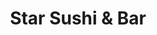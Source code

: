 ---
layout: place
title: "Star Sushi & Bar"
permalink: /washington/seattle/star-sushi-bar.html
stateAbbr: WA
stateName: Washington
cityName: Seattle
seo:
  name: "Star Sushi & Bar"
  type: Restaurant
  links: null
description: "Star Sushi & Bar serves delicious sushi in Seattle, Washington. Try fresh Japanese dishes for a great dining experience. "
place_id: ChIJNUmhkBgVkFQRijGS0k50iRE
photos:
  - name: >-
      places/ChIJNUmhkBgVkFQRijGS0k50iRE/photos/AeeoHcIOBfz1AQyd-AY7Zul02eIu9MdZGu5Jlx2_LbToP1if2GswyyE2UuQDa_Kl_YUN-LDw-MuIZEwvFuEx3D3imHShczMDmKkErEqe8kejrux3vFSh3QjMSj5HL5kmOYlRpwPKPw9F7PFiC6ye3SOJn68pBaYbtyE5oHuEegmhdR5Z3oiXmNRPWZAd6HMHzJPt5R4PY8XY6rkqNvbUsFzqbBKf4m6V_tuhBJk3PpIg2wdqM7Q__RT_HDSpFIpqn2yeShgKOGINKptt7HTSWCLtOsoEFa2O9LC5LJWVMzADL1C0Fg
    widthPx: 800
    heightPx: 800
    authorAttributions:
      - displayName: Star Sushi & Bar
        uri: https://maps.google.com/maps/contrib/109437756091550775441
        photoUri: >-
          https://lh3.googleusercontent.com/a-/ALV-UjVXSyj3JvjeGDPxcgbQ0yJff1QiLDAB99QRaSaszfEawZMjO34t=s100-p-k-no-mo
    flagContentUri: >-
      https://www.google.com/local/imagery/report/?cb_client=maps_api_places.places_api&image_key=!1e10!2sAF1QipMS227OUFeVizz5YNcXeSlY9HfSat6iOONy__6j&hl=en-US
    googleMapsUri: >-
      https://www.google.com/maps/place//data=!3m4!1e2!3m2!1sAF1QipMS227OUFeVizz5YNcXeSlY9HfSat6iOONy__6j!2e10!4m2!3m1!1s0x5490151890a14935:0x1189744ed292318a
  - name: >-
      places/ChIJNUmhkBgVkFQRijGS0k50iRE/photos/AeeoHcJIrNwFzITAIYTMISSrMZstEIk-HtvTu6r0NIkzlQbcPVoAO5rtw3f88kqqtDRC8brLHRy-EE-CPdHhArGGqT574rIwqVjoAH9F-wSzsTSni5bZZXc62n8J6-r8afPMXOweeBh8qxKfWB9XzK22d7jBDsrp4nI5s_KIWGXXj3JxEdqT0Cn6tOYUntePegyS4xdwnLXe0e404TjCFOMbTXGB5uaVFIByLx0doY-mRJq2407BJdBrxIGVtJuy0NY1namGdDPpLUVa_b0nV2GoHo1vE0YafDSbauoBprOjjaMMdw
    widthPx: 800
    heightPx: 800
    authorAttributions:
      - displayName: Star Sushi & Bar
        uri: https://maps.google.com/maps/contrib/109437756091550775441
        photoUri: >-
          https://lh3.googleusercontent.com/a-/ALV-UjVXSyj3JvjeGDPxcgbQ0yJff1QiLDAB99QRaSaszfEawZMjO34t=s100-p-k-no-mo
    flagContentUri: >-
      https://www.google.com/local/imagery/report/?cb_client=maps_api_places.places_api&image_key=!1e10!2sAF1QipNsWlssmRO3ZDtIXbeLy38wO06xegF85gvIKyXk&hl=en-US
    googleMapsUri: >-
      https://www.google.com/maps/place//data=!3m4!1e2!3m2!1sAF1QipNsWlssmRO3ZDtIXbeLy38wO06xegF85gvIKyXk!2e10!4m2!3m1!1s0x5490151890a14935:0x1189744ed292318a
  - name: >-
      places/ChIJNUmhkBgVkFQRijGS0k50iRE/photos/AeeoHcJLMA_qaDaA4Nni4XOb8OocVkdF3sQ3IQbuM_mCyojUCYFGfFphEPGfKNrPPlZXrCWeyQDgoHHposWdixjxJZJmPtFQG4n1oGtVASUQk61uy3vcAbsx0SyXdG6Q-wjlIvfgGz1TK6JeSke9T-Ww7yqfXahQeHJYxGN2BGwI5WOAhWVcQL2LOP44Q3He_h5r-Gr5Fq-y0DLUtdrw8tmlL8N8dEEstRA7hrikqGsyGDPeZQPLjv0S1OAtFL1dYzAYTwqcJT2KX1Wr-J81-4GI0IsVtn0rgpzEe5uMv0WDjMaqW9gJozIA-DEniscgilwa5q25IIfPbl9lMemTRS-YMzepvZTqO5I-u0nRV0qRsiLYuF5mu2fGCxLobpINi9CFR3053POjcv7-JGEnzt9ybTfhxP3sEsoOaY6BWDUkXTQ0Bsk
    widthPx: 4032
    heightPx: 2268
    authorAttributions:
      - displayName: Tani Kickham
        uri: https://maps.google.com/maps/contrib/106284166512965459870
        photoUri: >-
          https://lh3.googleusercontent.com/a-/ALV-UjVB547Ed0tYKC6x7ONu4Roo4Z65CPY2HyiKRkMl1SwBTG-WOE9G=s100-p-k-no-mo
    flagContentUri: >-
      https://www.google.com/local/imagery/report/?cb_client=maps_api_places.places_api&image_key=!1e10!2sCIHM0ogKEICAgMCordLrsAE&hl=en-US
    googleMapsUri: >-
      https://www.google.com/maps/place//data=!3m4!1e2!3m2!1sCIHM0ogKEICAgMCordLrsAE!2e10!4m2!3m1!1s0x5490151890a14935:0x1189744ed292318a
  - name: >-
      places/ChIJNUmhkBgVkFQRijGS0k50iRE/photos/AeeoHcJwJTZLDNlBlduagojO_uDaFnKeMNw0T86bUJLmqVfjqRHLJAEndTNKqdelPurtI8S-f9gndj5HHbpVEcoTb57OatX2yVJAbuICWkwcE4T1LLxc3g0vLAM0J-UZr_fY4nhZSrEby4cmMidZEehBOblA2cWLgbd02W3Gs_d9eMY7TMoGRUiqKB4eyMYHvMLfo4jNGq5uShSjRU-bkHoa5eJ8vwcP6GYaLiiy3xLWuBPs7HjlALP6fv6FtP4MfvPpxVUdjDmuBKT9fGxqgHFnnrFCZ5V7fs7ebt6KF9l4ILxtJ_uzxnGoVhBN3kektSF9ihxG26NFZBaG-DM74BcIhM64xI8AKGiiEpRp0NRiVVFwR69GjlB51DIInq9y-4z2QL_mT-fJV1gJUcUxqPhKZxGXo09s7dF4i-Pn1-8-pwwJulU
    widthPx: 3600
    heightPx: 4800
    authorAttributions:
      - displayName: Lauren Kaufman
        uri: https://maps.google.com/maps/contrib/115147247351584185430
        photoUri: >-
          https://lh3.googleusercontent.com/a-/ALV-UjVvGMukMb5TSWV5h5kzJmu_0kLXcNnnW0aGv8oUhfeTL0GBWX6w=s100-p-k-no-mo
    flagContentUri: >-
      https://www.google.com/local/imagery/report/?cb_client=maps_api_places.places_api&image_key=!1e10!2sCIHM0ogKEICAgMDIibq08AE&hl=en-US
    googleMapsUri: >-
      https://www.google.com/maps/place//data=!3m4!1e2!3m2!1sCIHM0ogKEICAgMDIibq08AE!2e10!4m2!3m1!1s0x5490151890a14935:0x1189744ed292318a
  - name: >-
      places/ChIJNUmhkBgVkFQRijGS0k50iRE/photos/AeeoHcLCi2TgXCf8_JKfvl9z1isGfMQ_-khLCrFuG4nlsUF6t2Ns74ZVJXA4cRYEOE1I4GoOasIdhA-tsT-curF5NPo9TpvUGtxph2-a11vdwM5whpY55h2mYEABD1qtuiDPCZeyBiFf3huk1WvmNQ4sRIrL6dk-x5J3mSD1b1aFd_H073qvv6w3nhf8pQUFi5ZOOPpVwlWbLPc7OnFMNIdcWxPyVop8aRo9uhHJKHuNd1ZObus1264-7bo1tCla4A8JWGiiphxY7u-i8K9jon_IqFac_XOViE75R0o9hcF4myJ0Ow
    widthPx: 800
    heightPx: 800
    authorAttributions:
      - displayName: Star Sushi & Bar
        uri: https://maps.google.com/maps/contrib/109437756091550775441
        photoUri: >-
          https://lh3.googleusercontent.com/a-/ALV-UjVXSyj3JvjeGDPxcgbQ0yJff1QiLDAB99QRaSaszfEawZMjO34t=s100-p-k-no-mo
    flagContentUri: >-
      https://www.google.com/local/imagery/report/?cb_client=maps_api_places.places_api&image_key=!1e10!2sAF1QipPMIggK9qplWAIpOiFDBs_ebGWQGslV2zEOZEnR&hl=en-US
    googleMapsUri: >-
      https://www.google.com/maps/place//data=!3m4!1e2!3m2!1sAF1QipPMIggK9qplWAIpOiFDBs_ebGWQGslV2zEOZEnR!2e10!4m2!3m1!1s0x5490151890a14935:0x1189744ed292318a
  - name: >-
      places/ChIJNUmhkBgVkFQRijGS0k50iRE/photos/AeeoHcI3nWSacuM2J82RGekd6IiUA0qFMn6HXuDGs7RiVmCmST5B3OQzcf4GnKx8snqVmdQWEslBxcFzoqcDsXajPmka5rRiYwpPzo4-JGyjniL_F5Qz2AyY-9o7VTEW9GMhznKvCH__bPfeGXnLISn-zv07Qi2pxCzRVp0kUiSm1Cr_o4OGDjwlM9ilxX_oy8AKiro8Pk3hDx1b4CGB1hRL-uM08oiyDVqo7tK9Y6NYfvvPLJQX5KJJkNGh3CL46bodgmc7Za0Co2QVk6VYYUK4adQ63n0DEenT9vq25X4EbbCKww
    widthPx: 800
    heightPx: 800
    authorAttributions:
      - displayName: Star Sushi & Bar
        uri: https://maps.google.com/maps/contrib/109437756091550775441
        photoUri: >-
          https://lh3.googleusercontent.com/a-/ALV-UjVXSyj3JvjeGDPxcgbQ0yJff1QiLDAB99QRaSaszfEawZMjO34t=s100-p-k-no-mo
    flagContentUri: >-
      https://www.google.com/local/imagery/report/?cb_client=maps_api_places.places_api&image_key=!1e10!2sAF1QipMY97u6cKdpI5Umd9QKM5Fbh5fc1Dq9V1WuGhFk&hl=en-US
    googleMapsUri: >-
      https://www.google.com/maps/place//data=!3m4!1e2!3m2!1sAF1QipMY97u6cKdpI5Umd9QKM5Fbh5fc1Dq9V1WuGhFk!2e10!4m2!3m1!1s0x5490151890a14935:0x1189744ed292318a
  - name: >-
      places/ChIJNUmhkBgVkFQRijGS0k50iRE/photos/AeeoHcL1XsiuZVPOmoXvou_foQvG2XIMYkarN0ehDB5s0tmjvCkZWkK9riqQn4oI5_3sIgajbs4R2EBzydqrPaLu0eZt3qDSJuZstvHjNw9jqSeyXR38YFcawuxRLx_pxcKiXumCRjghCTCVzhQtrOMpy7XL8O1JFfJGjXU_2nQjfqtGOBhU-dT6NK3gyIeYQgxopb9kMbz6u9hZ0_FcG30Xd7Lxhh9w4ekkV9Ymuffro8VoPHw6ciHEHWzbm_feVdw15VjG2GXGRQDkIrJtzisrzGwgF09H8ssaz5eIfX5htAm3zEKbh02H7Ew2QWjQhLEqsDLUwyIgcLjTsnqNy1iAgsrAKSCiyE63oXyF7s4Wzo-oeBcBx-_K1NdmAfUqBIUkNSQ2rDVVasgjzonZT4QjAQkk5ew9-0c7c8HlCond6EoiH7eQwm0fFPPx7SYXOgjj
    widthPx: 2000
    heightPx: 1500
    authorAttributions:
      - displayName: Ben Orlyanchik
        uri: https://maps.google.com/maps/contrib/112821659519830760140
        photoUri: >-
          https://lh3.googleusercontent.com/a-/ALV-UjWe138k4853Zh-rrvnBJW1l2xW0aTFZerNSG2ubEL6rAANRTJ0=s100-p-k-no-mo
    flagContentUri: >-
      https://www.google.com/local/imagery/report/?cb_client=maps_api_places.places_api&image_key=!1e10!2sCIABIhAGbzaqMzilamfk56sACcsC&hl=en-US
    googleMapsUri: >-
      https://www.google.com/maps/place//data=!3m4!1e2!3m2!1sCIABIhAGbzaqMzilamfk56sACcsC!2e10!4m2!3m1!1s0x5490151890a14935:0x1189744ed292318a
  - name: >-
      places/ChIJNUmhkBgVkFQRijGS0k50iRE/photos/AeeoHcLPURDfbbokkGDOerzC7bBqIrvipoizAwlOPpGClurdrp-R_qhwN6yilps61UI8ktkyVroxhBZcORQRDwYk2XRBIWjzOOHXZJ5cKqtpN4DOQH7yK7pRdv-ZUxdmcND-0l9j6rFJthI03EKZJzCwVMibbxgRFqUGgByKaVHq6GCy9TvizNR-Q-v2e3MJZN7xKQlS_sDhxKChkiNw2SSqI69bssCKUVeuK4Ua_bysTKP7ttZYbhGSTZ-gD7rJnwlOG_ZBTtFF3s88cvS3sSUrcvBo9_Cl8tuELyYY2jUvKSKPOQ
    widthPx: 800
    heightPx: 800
    authorAttributions:
      - displayName: Star Sushi & Bar
        uri: https://maps.google.com/maps/contrib/109437756091550775441
        photoUri: >-
          https://lh3.googleusercontent.com/a-/ALV-UjVXSyj3JvjeGDPxcgbQ0yJff1QiLDAB99QRaSaszfEawZMjO34t=s100-p-k-no-mo
    flagContentUri: >-
      https://www.google.com/local/imagery/report/?cb_client=maps_api_places.places_api&image_key=!1e10!2sAF1QipNrcSsB03A1qssN9dbMSgVwTvxOddY2f8zbUpmE&hl=en-US
    googleMapsUri: >-
      https://www.google.com/maps/place//data=!3m4!1e2!3m2!1sAF1QipNrcSsB03A1qssN9dbMSgVwTvxOddY2f8zbUpmE!2e10!4m2!3m1!1s0x5490151890a14935:0x1189744ed292318a
  - name: >-
      places/ChIJNUmhkBgVkFQRijGS0k50iRE/photos/AeeoHcKQs1LYu9PKiY7fnbbW6-3Xocu2wn9cZTpYsrXJCLmrcEGm6jok-sQnrcXjqAXfw1d_ZWlWieThscdqPd2_3tNDT5_pavmhvMYlSQmRMNbEpkeuKNvZBWBnGQLpV0SuY2fGrQzxrwNkl_ElDP5Xy5oyaMnse_URvQqMavlQXZ0YYcaR_YNUEr3ep4Bm68ghkPdfaAlBUyw0lLXIXZbGHzbqYKL4nZPZVLN_LKeyOtjxfhBIPmVEOPqsfz4lHhz9ZxIrIpGQIIZWp-0JJC80y-P4XccufiLwOFsDESsDiTMj3A
    widthPx: 800
    heightPx: 800
    authorAttributions:
      - displayName: Star Sushi & Bar
        uri: https://maps.google.com/maps/contrib/109437756091550775441
        photoUri: >-
          https://lh3.googleusercontent.com/a-/ALV-UjVXSyj3JvjeGDPxcgbQ0yJff1QiLDAB99QRaSaszfEawZMjO34t=s100-p-k-no-mo
    flagContentUri: >-
      https://www.google.com/local/imagery/report/?cb_client=maps_api_places.places_api&image_key=!1e10!2sAF1QipOC2TK2KqQC7sUWvvtG_h96r6xujvgl25N0U34q&hl=en-US
    googleMapsUri: >-
      https://www.google.com/maps/place//data=!3m4!1e2!3m2!1sAF1QipOC2TK2KqQC7sUWvvtG_h96r6xujvgl25N0U34q!2e10!4m2!3m1!1s0x5490151890a14935:0x1189744ed292318a
  - name: >-
      places/ChIJNUmhkBgVkFQRijGS0k50iRE/photos/AeeoHcJFSa30ys-RZfMztXqxp4Vh3MQHUtlF1AiOu9ODfo_2iK6i9GDSc0ZaayaMEC7e68TUTS5fwTi0Cg84H576PCcAUz7OPX9fh6iZwEie1IDzzLwSgd0O5Eo_GHXwDKat63Jr_xJXngv9hT2-BL6kJGiJI0ve85Fi0tzH44zvVFlaqGQzazn7hfO1DjJ_c1_LfO9ElqhsoFo_V7XunrbIskq5qWsnx7V0qDw-Eq25g9HE3pHTp-qzzs-6HC5FtTSI0fPxqkd5p2vk1LxL4hsh-6-hb_tGSUnwiPoBH0ZVtb7Cqj7UBzFaUiyMZO3Bqq9A53fFk1IQjl2g3mi8hdLW9pgM1gayUfdntjcW_TaPcWUEzsSkCNv_HYfO_GMhtOE7kiueFFIKhDjiWOlvfA36WDYwBty9PXmnVV2OjhqzvdV5v_BW
    widthPx: 3072
    heightPx: 4080
    authorAttributions:
      - displayName: Tony Kilt
        uri: https://maps.google.com/maps/contrib/111736120019025493779
        photoUri: >-
          https://lh3.googleusercontent.com/a-/ALV-UjUuoX7ftlMDnxSS5C60xN2g6ulkUUzgHYq-NPzyWDyMMKfhZdv-=s100-p-k-no-mo
    flagContentUri: >-
      https://www.google.com/local/imagery/report/?cb_client=maps_api_places.places_api&image_key=!1e10!2sCIHM0ogKEICAgICrgdephgE&hl=en-US
    googleMapsUri: >-
      https://www.google.com/maps/place//data=!3m4!1e2!3m2!1sCIHM0ogKEICAgICrgdephgE!2e10!4m2!3m1!1s0x5490151890a14935:0x1189744ed292318a
address: 538 Broadway E, Seattle, WA 98102, USA
street: 538 Broadway E
city: Seattle
state: WA
zip: '98102'
country: USA
neighborhood: Capitol Hill
latitude: '47.624147'
longitude: '-122.320685'
accessibility_options:
  wheelchairAccessibleEntrance: true
  wheelchairAccessibleRestroom: true
  wheelchairAccessibleSeating: true
business_status: OPERATIONAL
name: Star Sushi & Bar
google_maps_links:
  directionsUri: >-
    https://www.google.com/maps/dir//''/data=!4m7!4m6!1m1!4e2!1m2!1m1!1s0x5490151890a14935:0x1189744ed292318a!3e0
  placeUri: https://maps.google.com/?cid=1263669052343202186
  writeAReviewUri: >-
    https://www.google.com/maps/place//data=!4m3!3m2!1s0x5490151890a14935:0x1189744ed292318a!12e1
  reviewsUri: >-
    https://www.google.com/maps/place//data=!4m4!3m3!1s0x5490151890a14935:0x1189744ed292318a!9m1!1b1
  photosUri: >-
    https://www.google.com/maps/place//data=!4m3!3m2!1s0x5490151890a14935:0x1189744ed292318a!10e5
primary_type: Sushi Restaurant
opening_hours:
  regular: null
  current: null
secondary_opening_hours:
  regular:
    weekdayDescriptions: null
    type: null
  current:
    weekdayDescriptions: null
    type: null
phone: null
price_level: null
price_range: null
rating: null
rating_count: 0
website: null
reviews: null
parking_options: null
payment_options: null
allow_dogs: null
curbside_pickup: null
delivery: null
dine_in: null
good_for_children: null
good_for_groups: null
good_for_sports: null
live_music: null
menu_for_children: null
outdoor_seating: null
reservable: null
restroom: null
serves_beer: null
serves_breakfast: null
serves_brunch: null
serves_cocktails: null
serves_coffee: null
serves_dinner: null
serves_dessert: null
serves_lunch: null
serves_vegetarian_food: null
serves_wine: null
takeout: null
update_category: essentials
summary: null

---